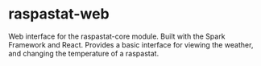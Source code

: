 # raspastat-web

Web interface for the raspastat-core module. Built with the Spark Framework and React. Provides a basic interface for viewing the weather, and changing the temperature of a raspastat.
